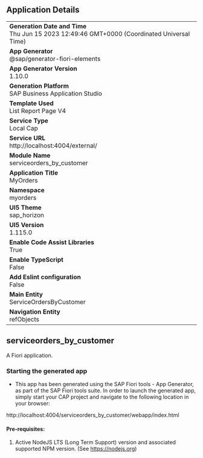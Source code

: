 ## Application Details
|               |
| ------------- |
|**Generation Date and Time**<br>Thu Jun 15 2023 12:49:46 GMT+0000 (Coordinated Universal Time)|
|**App Generator**<br>@sap/generator-fiori-elements|
|**App Generator Version**<br>1.10.0|
|**Generation Platform**<br>SAP Business Application Studio|
|**Template Used**<br>List Report Page V4|
|**Service Type**<br>Local Cap|
|**Service URL**<br>http://localhost:4004/external/
|**Module Name**<br>serviceorders_by_customer|
|**Application Title**<br>MyOrders|
|**Namespace**<br>myorders|
|**UI5 Theme**<br>sap_horizon|
|**UI5 Version**<br>1.115.0|
|**Enable Code Assist Libraries**<br>True|
|**Enable TypeScript**<br>False|
|**Add Eslint configuration**<br>False|
|**Main Entity**<br>ServiceOrdersByCustomer|
|**Navigation Entity**<br>refObjects|

## serviceorders_by_customer

A Fiori application.

### Starting the generated app

-   This app has been generated using the SAP Fiori tools - App Generator, as part of the SAP Fiori tools suite.  In order to launch the generated app, simply start your CAP project and navigate to the following location in your browser:

http://localhost:4004/serviceorders_by_customer/webapp/index.html

#### Pre-requisites:

1. Active NodeJS LTS (Long Term Support) version and associated supported NPM version.  (See https://nodejs.org)


